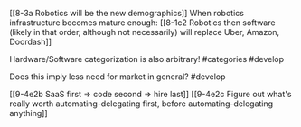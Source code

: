 [[8-3a Robotics will be the new demographics]]
	When robotics infrastructure becomes mature enough:	
		[[8-1c2 Robotics then software (likely in that order, although not necessarily) will replace Uber, Amazon, Doordash]]

Hardware/Software categorization is also arbitrary! #categories #develop 

Does this imply less need for market in general? #develop 

[[9-4e2b SaaS first ⇒ code second ⇒ hire last]]
[[9-4e2c Figure out what's really worth automating-delegating first, before automating-delegating anything]]
